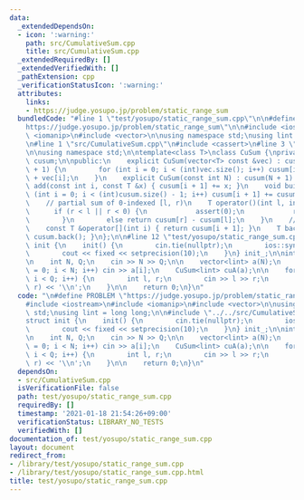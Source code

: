 ```yaml
---
data:
  _extendedDependsOn:
  - icon: ':warning:'
    path: src/CumulativeSum.cpp
    title: src/CumulativeSum.cpp
  _extendedRequiredBy: []
  _extendedVerifiedWith: []
  _pathExtension: cpp
  _verificationStatusIcon: ':warning:'
  attributes:
    links:
    - https://judge.yosupo.jp/problem/static_range_sum
  bundledCode: "#line 1 \"test/yosupo/static_range_sum.cpp\"\n\n#define PROBLEM \"\
    https://judge.yosupo.jp/problem/static_range_sum\"\n\n#include <iostream>\n#include\
    \ <iomanip>\n#include <vector>\n\nusing namespace std;\nusing lint = long long;\n\
    \n#line 1 \"src/CumulativeSum.cpp\"\n#include <cassert>\n#line 3 \"src/CumulativeSum.cpp\"\
    \n\nusing namespace std;\n\ntemplate<class T>\nclass CuSum {\nprivate:\n    vector<T>\
    \ cusum;\n\npublic:\n    explicit CuSum(vector<T> const &vec) : cusum(vec.size()\
    \ + 1) {\n        for (int i = 0; i < (int)vec.size(); i++) cusum[i + 1] = cusum[i]\
    \ + vec[i];\n    }\n    explicit CuSum(const int N) : cusum(N + 1) {}\n    void\
    \ add(const int i, const T &x) { cusum[i + 1] += x; }\n    void build() { for\
    \ (int i = 0; i < (int)cusum.size() - 1; i++) cusum[i + 1] += cusum[i]; }\n\n\
    \    // partial sum of 0-indexed [l, r)\n    T operator()(int l, int r) {\n  \
    \      if (r < l || r < 0) {\n            assert(0);\n            return T{};\n\
    \        }\n        else return cusum[r] - cusum[l];\n    }\n    // 0-indexed\n\
    \    const T &operator[](int i) { return cusum[i + 1]; }\n    T back() { return\
    \ cusum.back(); }\n};\n\n#line 12 \"test/yosupo/static_range_sum.cpp\"\n\nstruct\
    \ init {\n    init() {\n        cin.tie(nullptr);\n        ios::sync_with_stdio(false);\n\
    \        cout << fixed << setprecision(10);\n    }\n} init_;\n\nint main() {\n\
    \n    int N, Q;\n    cin >> N >> Q;\n\n    vector<lint> a(N);\n    for (int i\
    \ = 0; i < N; i++) cin >> a[i];\n    CuSum<lint> cuA(a);\n\n    for (int i = 0;\
    \ i < Q; i++) {\n        int l, r;\n        cin >> l >> r;\n        cout << cuA(l,\
    \ r) << '\\n';\n    }\n\n    return 0;\n}\n"
  code: "\n#define PROBLEM \"https://judge.yosupo.jp/problem/static_range_sum\"\n\n\
    #include <iostream>\n#include <iomanip>\n#include <vector>\n\nusing namespace\
    \ std;\nusing lint = long long;\n\n#include \"../../src/CumulativeSum.cpp\"\n\n\
    struct init {\n    init() {\n        cin.tie(nullptr);\n        ios::sync_with_stdio(false);\n\
    \        cout << fixed << setprecision(10);\n    }\n} init_;\n\nint main() {\n\
    \n    int N, Q;\n    cin >> N >> Q;\n\n    vector<lint> a(N);\n    for (int i\
    \ = 0; i < N; i++) cin >> a[i];\n    CuSum<lint> cuA(a);\n\n    for (int i = 0;\
    \ i < Q; i++) {\n        int l, r;\n        cin >> l >> r;\n        cout << cuA(l,\
    \ r) << '\\n';\n    }\n\n    return 0;\n}\n"
  dependsOn:
  - src/CumulativeSum.cpp
  isVerificationFile: false
  path: test/yosupo/static_range_sum.cpp
  requiredBy: []
  timestamp: '2021-01-18 21:54:26+09:00'
  verificationStatus: LIBRARY_NO_TESTS
  verifiedWith: []
documentation_of: test/yosupo/static_range_sum.cpp
layout: document
redirect_from:
- /library/test/yosupo/static_range_sum.cpp
- /library/test/yosupo/static_range_sum.cpp.html
title: test/yosupo/static_range_sum.cpp
---
```

